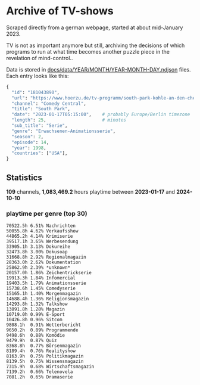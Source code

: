 # Archive of TV-shows

Scraped directly from a german webpage, started at about mid-January 2023.

TV is not as important anymore but still, archiving the decisions of which programs to run at what time
becomes another puzzle piece in the revelation of mind-control.. 

Data is stored in [docs/data/YEAR/MONTH/YEAR-MONTH-DAY.ndjson](docs/data/) files. 
Each entry looks like this:

```python
{
  "id": "181043890", 
  "url": "https://www.hoerzu.de/tv-programm/south-park-kohle-an-den-chefkoch/bid_181043890/", 
  "channel": "Comedy Central", 
  "title": "South Park", 
  "date": "2023-01-17T05:15:00",    # probably Europe/Berlin timezone 
  "length": 25,                     # minutes 
  "sub_title": "Serie", 
  "genre": "Erwachsenen-Animationsserie", 
  "season": 2, 
  "episode": 14, 
  "year": 1998, 
  "countries": ["USA"],
}
```

## Statistics

**109** channels, **1,083,469.2** hours playtime between **2023-01-17** and **2024-10-10**


### playtime per genre (top 30)

    70522.5h 6.51% Nachrichten
    50055.8h 4.62% Verkaufsshow
    44865.2h 4.14% Krimiserie
    39517.1h 3.65% Werbesendung
    33905.1h 3.13% Dokureihe
    32473.8h 3.00% Dokusoap
    31668.8h 2.92% Regionalmagazin
    28363.0h 2.62% Dokumentation
    25862.9h 2.39% *unknown*
    20157.0h 1.86% Zeichentrickserie
    19913.3h 1.84% Infomercial
    19403.5h 1.79% Animationsserie
    15738.6h 1.45% Comedyserie
    15165.1h 1.40% Morgenmagazin
    14688.4h 1.36% Religionsmagazin
    14293.8h 1.32% Talkshow
    13891.8h 1.28% Magazin
    10719.0h 0.99% E-Sport
    10426.8h 0.96% Sitcom
    9808.1h  0.91% Wetterbericht
    9650.2h  0.89% Programmende
    9498.6h  0.88% Komödie
    9479.9h  0.87% Quiz
    8368.8h  0.77% Börsenmagazin
    8189.4h  0.76% Realityshow
    8163.9h  0.75% Politikmagazin
    8139.5h  0.75% Wissensmagazin
    7315.9h  0.68% Wirtschaftsmagazin
    7139.2h  0.66% Telenovela
    7081.2h  0.65% Dramaserie
